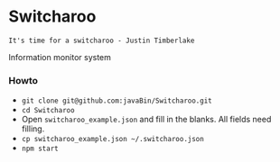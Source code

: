 # Switcharoo

	It's time for a switcharoo - Justin Timberlake

Information monitor system

### Howto
- `git clone git@github.com:javaBin/Switcharoo.git`
- `cd Switcharoo`
- Open `switcharoo_example.json` and fill in the blanks. All fields need filling.
- `cp switcharoo_example.json ~/.switcharoo.json`
- `npm start`
